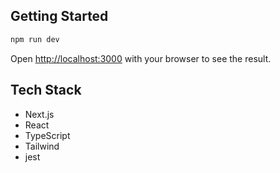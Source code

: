 ## Getting Started

```bash
npm run dev
```

Open [http://localhost:3000](http://localhost:3000) with your browser to see the result.

## Tech Stack

- Next.js
- React
- TypeScript
- Tailwind
- jest